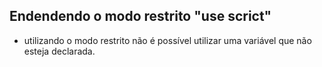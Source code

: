 ## Endendendo o modo restrito "use scrict"

- utilizando o modo restrito não é possível utilizar uma variável que não esteja declarada.